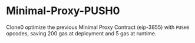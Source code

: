 # Minimal-Proxy-PUSH0
Clone0 optimize the previous Minimal Proxy Contract (eip-3855) with `PUSH0` opcodes, saving 200 gas at deployment and 5 gas at runtime.
